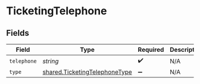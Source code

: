 # TicketingTelephone


## Fields

| Field                                                                          | Type                                                                           | Required                                                                       | Description                                                                    |
| ------------------------------------------------------------------------------ | ------------------------------------------------------------------------------ | ------------------------------------------------------------------------------ | ------------------------------------------------------------------------------ |
| `telephone`                                                                    | *string*                                                                       | :heavy_check_mark:                                                             | N/A                                                                            |
| `type`                                                                         | [shared.TicketingTelephoneType](../../models/shared/ticketingtelephonetype.md) | :heavy_minus_sign:                                                             | N/A                                                                            |